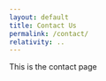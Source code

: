 ```yaml
---
layout: default
title: Contact Us
permalink: /contact/
relativity: ..
---
```


This is the contact page